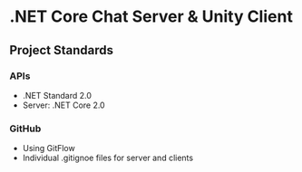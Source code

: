 # .NET Core Chat Server & Unity Client

## Project Standards

### APIs

- .NET Standard 2.0
- Server: .NET Core 2.0

### GitHub

- Using GitFlow
- Individual .gitignoe files for server and clients